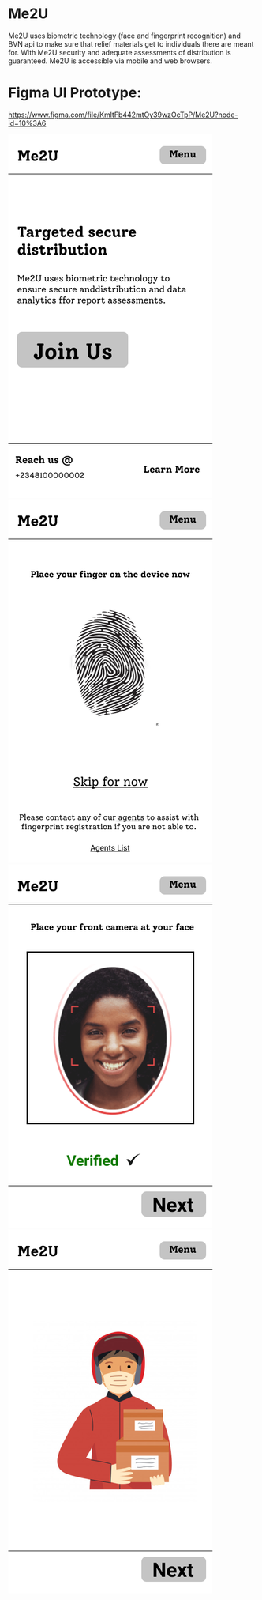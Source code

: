 # Me2U
Me2U uses biometric technology (face and fingerprint recognition) and BVN api to make sure that relief materials get to individuals there are meant for. With Me2U security and adequate assessments of distribution is guaranteed. Me2U is accessible via mobile and web browsers.



# Figma UI Prototype:
https://www.figma.com/file/KmltFb442mtOy39wzOcTpP/Me2U?node-id=10%3A6

<img src="./iPhone 8 Plus - 2.png">
<img src="./iPhone 8 Plus - 3.png">
<img src="./iPhone 8 Plus - 4.png">
<img src="./iPhone 8 Plus - 5.png">
